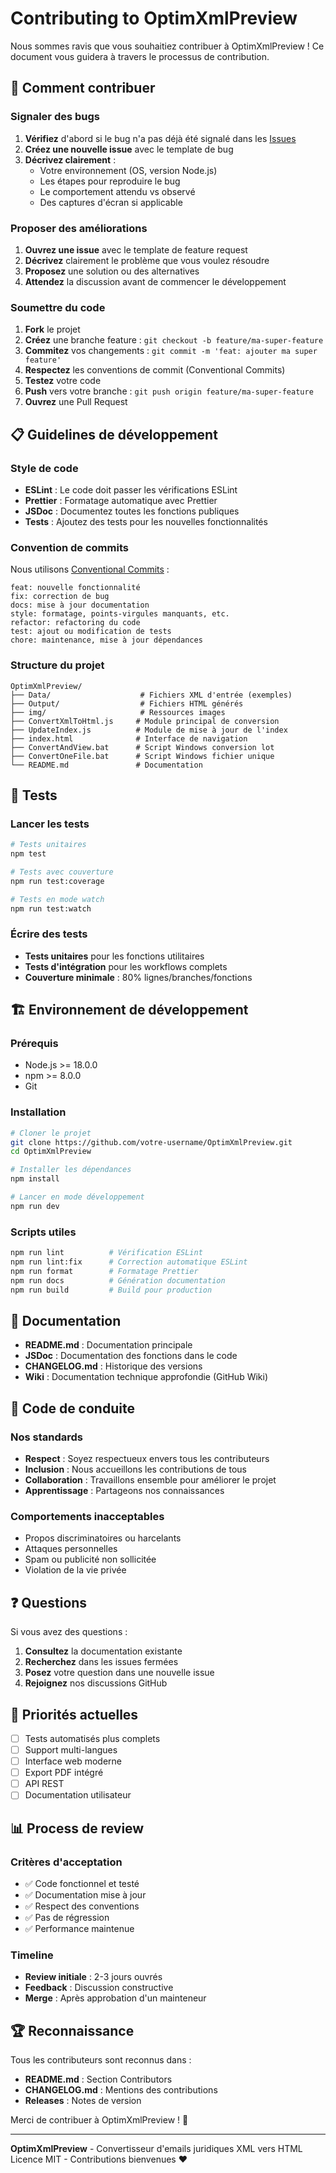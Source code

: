 # Contributing to OptimXmlPreview

Nous sommes ravis que vous souhaitiez contribuer à OptimXmlPreview ! Ce document vous guidera à travers le processus de contribution.

## 🚀 Comment contribuer

### Signaler des bugs

1. **Vérifiez** d'abord si le bug n'a pas déjà été signalé dans les [Issues](https://github.com/votre-username/OptimXmlPreview/issues)
2. **Créez une nouvelle issue** avec le template de bug
3. **Décrivez clairement** :
   - Votre environnement (OS, version Node.js)
   - Les étapes pour reproduire le bug
   - Le comportement attendu vs observé
   - Des captures d'écran si applicable

### Proposer des améliorations

1. **Ouvrez une issue** avec le template de feature request
2. **Décrivez** clairement le problème que vous voulez résoudre
3. **Proposez** une solution ou des alternatives
4. **Attendez** la discussion avant de commencer le développement

### Soumettre du code

1. **Fork** le projet
2. **Créez** une branche feature : `git checkout -b feature/ma-super-feature`
3. **Commitez** vos changements : `git commit -m 'feat: ajouter ma super feature'`
4. **Respectez** les conventions de commit (Conventional Commits)
5. **Testez** votre code
6. **Push** vers votre branche : `git push origin feature/ma-super-feature`
7. **Ouvrez** une Pull Request

## 📋 Guidelines de développement

### Style de code

- **ESLint** : Le code doit passer les vérifications ESLint
- **Prettier** : Formatage automatique avec Prettier
- **JSDoc** : Documentez toutes les fonctions publiques
- **Tests** : Ajoutez des tests pour les nouvelles fonctionnalités

### Convention de commits

Nous utilisons [Conventional Commits](https://www.conventionalcommits.org/) :

```
feat: nouvelle fonctionnalité
fix: correction de bug
docs: mise à jour documentation
style: formatage, points-virgules manquants, etc.
refactor: refactoring du code
test: ajout ou modification de tests
chore: maintenance, mise à jour dépendances
```

### Structure du projet

```
OptimXmlPreview/
├── Data/                    # Fichiers XML d'entrée (exemples)
├── Output/                  # Fichiers HTML générés
├── img/                     # Ressources images
├── ConvertXmlToHtml.js     # Module principal de conversion
├── UpdateIndex.js          # Module de mise à jour de l'index
├── index.html              # Interface de navigation
├── ConvertAndView.bat      # Script Windows conversion lot
├── ConvertOneFile.bat      # Script Windows fichier unique
└── README.md               # Documentation
```

## 🧪 Tests

### Lancer les tests

```bash
# Tests unitaires
npm test

# Tests avec couverture
npm run test:coverage

# Tests en mode watch
npm run test:watch
```

### Écrire des tests

- **Tests unitaires** pour les fonctions utilitaires
- **Tests d'intégration** pour les workflows complets
- **Couverture minimale** : 80% lignes/branches/fonctions

## 🏗️ Environnement de développement

### Prérequis

- Node.js >= 18.0.0
- npm >= 8.0.0
- Git

### Installation

```bash
# Cloner le projet
git clone https://github.com/votre-username/OptimXmlPreview.git
cd OptimXmlPreview

# Installer les dépendances
npm install

# Lancer en mode développement
npm run dev
```

### Scripts utiles

```bash
npm run lint          # Vérification ESLint
npm run lint:fix      # Correction automatique ESLint
npm run format        # Formatage Prettier
npm run docs          # Génération documentation
npm run build         # Build pour production
```

## 📝 Documentation

- **README.md** : Documentation principale
- **JSDoc** : Documentation des fonctions dans le code
- **CHANGELOG.md** : Historique des versions
- **Wiki** : Documentation technique approfondie (GitHub Wiki)

## 🤝 Code de conduite

### Nos standards

- **Respect** : Soyez respectueux envers tous les contributeurs
- **Inclusion** : Nous accueillons les contributions de tous
- **Collaboration** : Travaillons ensemble pour améliorer le projet
- **Apprentissage** : Partageons nos connaissances

### Comportements inacceptables

- Propos discriminatoires ou harcelants
- Attaques personnelles
- Spam ou publicité non sollicitée
- Violation de la vie privée

## ❓ Questions

Si vous avez des questions :

1. **Consultez** la documentation existante
2. **Recherchez** dans les issues fermées
3. **Posez** votre question dans une nouvelle issue
4. **Rejoignez** nos discussions GitHub

## 🎯 Priorités actuelles

- [ ] Tests automatisés plus complets
- [ ] Support multi-langues
- [ ] Interface web moderne
- [ ] Export PDF intégré
- [ ] API REST
- [ ] Documentation utilisateur

## 📊 Process de review

### Critères d'acceptation

- ✅ Code fonctionnel et testé
- ✅ Documentation mise à jour
- ✅ Respect des conventions
- ✅ Pas de régression
- ✅ Performance maintenue

### Timeline

- **Review initiale** : 2-3 jours ouvrés
- **Feedback** : Discussion constructive
- **Merge** : Après approbation d'un mainteneur

## 🏆 Reconnaissance

Tous les contributeurs sont reconnus dans :

- **README.md** : Section Contributors
- **CHANGELOG.md** : Mentions des contributions
- **Releases** : Notes de version

Merci de contribuer à OptimXmlPreview ! 🚀

---

**OptimXmlPreview** - Convertisseur d'emails juridiques XML vers HTML  
Licence MIT - Contributions bienvenues ❤️
